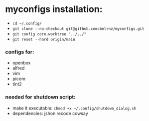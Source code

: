 # myconfigs installation:

- ```cd ~/.config/```
- ```git clone --no-checkout git@github.com:bnlrnz/myconfigs.git``` 
- ```git config core.worktree "../../"```
- ```git reset --hard origin/main```

### configs for:

- openbox
- alfred
- vim
- picom
- tint2

### needed for shutdown script:

- make it executable: ```chmod +x ~/.config/shutdown_dialog.sh```
- dependencies: jshon recode cowsay
